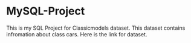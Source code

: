 # MySQL-Project
This is my SQL Project for Classicmodels dataset.
This dataset contains infromation about class cars. 
Here is the link for dataset. 
